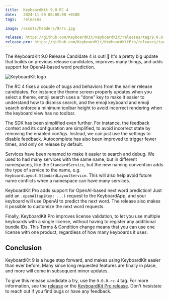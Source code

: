 ```yaml
---
title:  KeyboardKit 9.0 RC 4
date:   2024-11-20 08:00:00 +0100
tags:   releases

image: /assets/headers/9/rc.jpg

release: https://github.com/KeyboardKit/KeyboardKit/releases/tag/9.0.0-rc.4
release-pro: https://github.com/KeyboardKit/KeyboardKitPro/releases/tag/9.0.0-rc.4
---
```


The KeyboardKit 9.0 Release Candidate 4 is out! 🚀 It's a pretty big update that builds on previous release candidates, improves many things, and adds support for OpenAI-based word prediction.

![KeyboardKit logo]({{page.image}})

The RC 4 fixes a couple of bugs and behaviors from the earlier release candidates. For instance the theme screen properly updates when you select a theme, emoji search uses a "done" key to make it easier to understand how to dismiss search, and the emoji keyboard and emoji search enforce a minimum toolbar height to avoid incorrect rendering when the keyboard view has no toolbar.

The SDK has been simplified even further. For instance, the feedback context and its configuration are simplified, to avoid incorrect state by removing the enabled configs. Instead, we can just use the settings to disable feedback. Autocomplete has also been improved to trigger fewer times, and only on release by default.

Services have been renamed to make it easier to search and debug. We used to had many services with the same name, but in different namespaces, like the `StandardService`, but the new naming convention adds the type of service to the name, e.g. `KeyboardLayout.StandardLayoutService`. This will also help avoid future name conflicts when a namespace can have many services.

KeyboardKit Pro adds support for OpenAI-based next word prediction! Just add an `.openAI(apiKey: ...)` request to the KeyboardApp, and your keyboard will use OpenAI to predict the next word. The release also makes it possible to customize the next word requests.

Finally, KeyboardKit Pro improves license validation, to let you use multiple keyboards with a single license, without having to register any additional bundle IDs. This Terms & Condition change means that you can use one license with one product, regardless of how many keyboards it uses.


## Conclusion

KeyboardKit 9 is a huge step forward, and makes using KeyboardKit easier than ever before. Many since long requested features are finally in place, and more will come in subsequent minor updates.

To give this release candidate a try, use the `9.0.0-rc.4` tag. For more information, see the [release]({{page.release}}) or the [KeyboardKit Pro release]({{page.release-pro}}). Don't hesistate to reach out if you find bugs or have any feedback.